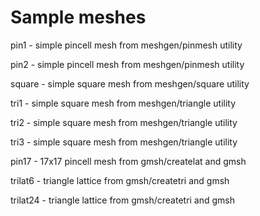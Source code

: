 # Sample meshes

pin1 - simple pincell mesh from meshgen/pinmesh utility

pin2 - simple pincell mesh from meshgen/pinmesh utility

square - simple square mesh from meshgen/square utility

tri1 - simple square mesh from meshgen/triangle utility

tri2 - simple square mesh from meshgen/triangle utility

tri3 - simple square mesh from meshgen/triangle utility

pin17 - 17x17 pincell mesh from gmsh/createlat and gmsh

trilat6 - triangle lattice from gmsh/createtri and gmsh

trilat24 - triangle lattice from gmsh/createtri and gmsh


